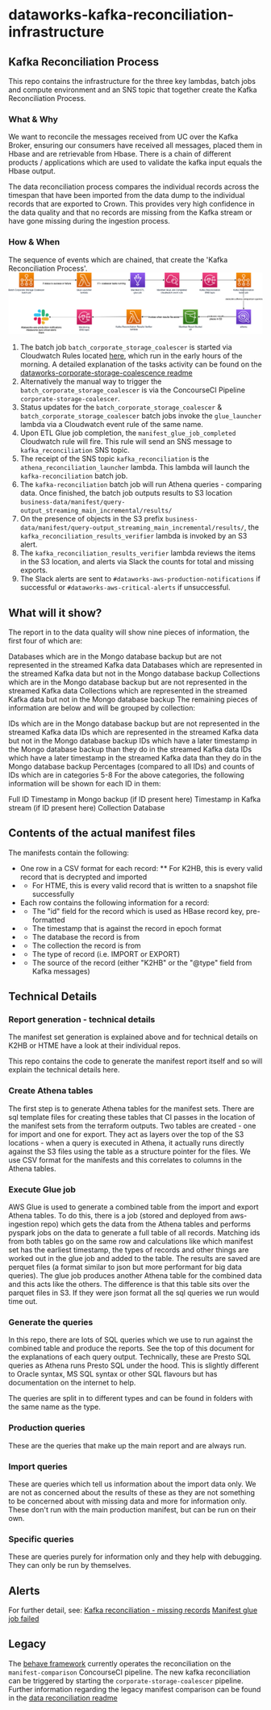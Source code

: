 # dataworks-kafka-reconciliation-infrastructure

## Kafka Reconciliation Process
This repo contains the infrastructure for the three key lambdas, batch jobs and compute environment and an SNS topic that together create the Kafka Reconciliation Process.

### What & Why
We want to reconcile the messages received from UC over the Kafka Broker, ensuring our consumers have received all messages, placed them in Hbase and are retrievable from Hbase.
There is a chain of different products / applications which are used to validate the kafka input equals the Hbase output.

The data reconciliation process compares the individual records across the timespan that have been imported from the data dump to the individual records that are exported to Crown. This provides very high confidence in the data quality and that no records are missing from the Kafka stream or have gone missing during the ingestion process.

### How & When
The sequence of events which are chained, that create the 'Kafka Reconciliation Process'.
![kafka-reconciliation-process-diagram](kafka_reconciliation.png)

1. The batch job `batch_corporate_storage_coalescer` is started via Cloudwatch Rules located [here](https://github.com/dwp/dataworks-aws-ingest-consumers/blob/master/batch_coalescer_trigger_events.tf), which run in the early hours of the morning. 
   A detailed explanation of the tasks activity can be found on the [dataworks-corporate-storage-coalescence readme](https://github.com/dwp/dataworks-corporate-storage-coalescence)
1. Alternatively the manual way to trigger the `batch_corporate_storage_coalescer` is via the ConcourseCI Pipeline `corporate-storage-coalescer`.
1. Status updates for the `batch_corporate_storage_coalescer` & `batch_corporate_storage_coalescer` batch jobs invoke the `glue_launcher` lambda via a Cloudwatch event rule of the same name.
1. Upon ETL Glue job completion, the `manifest_glue_job_completed` Cloudwatch rule will fire. This rule will send an SNS message to `kafka_reconciliation` SNS topic.
1. The receipt of the SNS topic `kafka_reconciliation` is the `athena_reconciliation_launcher` lambda. This lambda will launch the `kafka-reconciliation` batch job.
1. The `kafka-reconciliation` batch job will run Athena queries - comparing data. Once finished, the batch job outputs results to S3 location `business-data/manifest/query-output_streaming_main_incremental/results/`
1. On the presence of objects in the S3 prefix `business-data/manifest/query-output_streaming_main_incremental/results/`, the `kafka_reconciliation_results_verifier` lambda is invoked by an S3 alert.
1. The `kafka_reconciliation_results_verifier` lambda reviews the items in the S3 location, and alerts via Slack the counts for total and missing exports.
1. The Slack alerts are sent to `#dataworks-aws-production-notifications` if successful or `#dataworks-aws-critical-alerts` if unsuccessful.

## What will it show?
The report in to the data quality will show nine pieces of information, the first four of which are:

Databases which are in the Mongo database backup but are not represented in the streamed Kafka data
Databases which are represented in the streamed Kafka data but not in the Mongo database backup
Collections which are in the Mongo database backup but are not represented in the streamed Kafka data
Collections which are represented in the streamed Kafka data but not in the Mongo database backup
The remaining pieces of information are below and will be grouped by collection:

IDs which are in the Mongo database backup but are not represented in the streamed Kafka data
IDs which are represented in the streamed Kafka data but not in the Mongo database backup
IDs which have a later timestamp in the Mongo database backup than they do in the streamed Kafka data
IDs which have a later timestamp in the streamed Kafka data than they do in the Mongo database backup
Percentages (compared to all IDs) and counts of IDs which are in categories 5-8
For the above categories, the following information will be shown for each ID in them:

Full ID
Timestamp in Mongo backup (if ID present here)
Timestamp in Kafka stream (if ID present here)
Collection
Database

## Contents of the actual manifest files

The manifests contain the following:

* One row in a CSV format for each record:
** For K2HB, this is every valid record that is decrypted and imported
* * For HTME, this is every valid record that is written to a snapshot file successfully
* Each row contains the following information for a record:
* * The "id" field for the record which is used as HBase record key, pre-formatted
* * The timestamp that is against the record in epoch format
* * The database the record is from
* * The collection the record is from
* * The type of record (i.e. IMPORT or EXPORT)
* * The source of the record (either "K2HB" or the "@type" field from Kafka messages)

## Technical Details
### Report generation - technical details
The manifest set generation is explained above and for technical details on K2HB or HTME have a look at their individual repos.

This repo contains the code to generate the manifest report itself and so will explain the technical details here.

### Create Athena tables
The first step is to generate Athena tables for the manifest sets. There are sql template files for creating these tables that CI passes in the location of the manifest sets from the terraform outputs. Two tables are created - one for import and one for export. They act as layers over the top of the S3 locations - when a query is executed in Athena, it actually runs directly against the S3 files using the table as a structure pointer for the files. We use CSV format for the manifests and this correlates to columns in the Athena tables.

### Execute Glue job
AWS Glue is used to generate a combined table from the import and export Athena tables. To do this, there is a job (stored and deployed from aws-ingestion repo) which gets the data from the Athena tables and performs pyspark jobs on the data to generate a full table of all records. Matching ids from both tables go on the same row and calculations like which manifest set has the earliest timestamp, the types of records and other things are worked out in the glue job and added to the table. The results are saved are perquet files (a format similar to json but more performant for big data queries). The glue job produces another Athena table for the combined data and this acts like the others. The difference is that this table sits over the parquet files in S3. If they were json format all the sql queries we run would time out.

### Generate the queries
In this repo, there are lots of SQL queries which we use to run against the combined table and produce the reports. See the top of this document for the explanations of each query output. Technically, these are Presto SQL queries as Athena runs Presto SQL under the hood. This is slightly different to Oracle syntax, MS SQL syntax or other SQL flavours but has documentation on the internet to help.

The queries are split in to different types and can be found in folders with the same name as the type.

### Production queries
These are the queries that make up the main report and are always run.

### Import queries
These are queries which tell us information about the import data only. We are not as concerned about the results of these as they are not something to be concerned about with missing data and more for information only. These don't run with the main production manifest, but can be run on their own.

### Specific queries
These are queries purely for information only and they help with debugging. They can only be run by themselves.

## Alerts
For further detail, see:
[Kafka reconciliation - missing records](https://git.ucd.gpn.gov.uk/dip/aws-common-infrastructure/wiki/DataWorks-AWS-Corporate-Storage#kafka-reconciliation---missing-records)
[Manifest glue job failed](https://git.ucd.gpn.gov.uk/dip/aws-common-infrastructure/wiki/DataWorks-AWS-Corporate-Storage#manifest-glue-job-failed)

## Legacy
The [behave framework](https://github.com/dwp/dataworks-behavioural-framework) currently operates the reconciliation on the `manifest-comparison` ConcourseCI pipeline. The new kafka reconciliation can be triggered by starting the `corporate-storage-coalescer` pipeline.
Further information regarding the legacy manifest comparison can be found in the [data reconciliation readme](https://github.com/dwp/dataworks-behavioural-framework/blob/master/docs/data-reconciliation.md)
